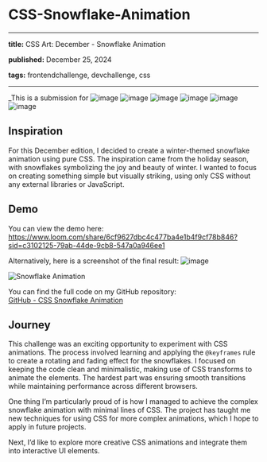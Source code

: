 # CSS-Snowflake-Animation
---

**title:** CSS Art: December - Snowflake Animation

**published:** December 25, 2024

**tags:** frontendchallenge, devchallenge, css

---

_This is a submission for 
![image](https://github.com/user-attachments/assets/fdb8ff8b-d41d-4966-8891-4736f89fcc84)
![image](https://github.com/user-attachments/assets/ca916f2b-cb09-4fcd-9504-7bf68f708bfe)
![image](https://github.com/user-attachments/assets/8b148255-23ac-4eca-b05b-df5a115bd910)
![image](https://github.com/user-attachments/assets/5dd87afb-af82-430f-909b-95d6118cf6dd)
![image](https://github.com/user-attachments/assets/be6c3ecd-a661-45b1-a338-82e69b844468)
![image](https://github.com/user-attachments/assets/0623b1bb-5794-4ccd-9657-04cf9999171c)


## Inspiration
For this December edition, I decided to create a winter-themed snowflake animation using pure CSS. The inspiration came from the holiday season, with snowflakes symbolizing the joy and beauty of winter. I wanted to focus on creating something simple but visually striking, using only CSS without any external libraries or JavaScript.

## Demo
You can view the demo here:  
https://www.loom.com/share/6cf9627dbc4c477ba4e1b4f9cf78b846?sid=c3102125-79ab-44de-9cb8-547a0a946ee1

Alternatively, here is a screenshot of the final result:
![image](https://github.com/user-attachments/assets/2b6be8ca-335c-4c5c-9c55-59875cedfea3)


![Snowflake Animation](https://supreme-akash-developer.github.io/CSS-Snowflake-Animation/)

You can find the full code on my GitHub repository:  
[GitHub - CSS Snowflake Animation](https://github.com/SUPREME-AKASH-DEVELOPER/CSS-Snowflake-Animation)

## Journey
This challenge was an exciting opportunity to experiment with CSS animations. The process involved learning and applying the `@keyframes` rule to create a rotating and fading effect for the snowflakes. I focused on keeping the code clean and minimalistic, making use of CSS transforms to animate the elements. The hardest part was ensuring smooth transitions while maintaining performance across different browsers.

One thing I’m particularly proud of is how I managed to achieve the complex snowflake animation with minimal lines of CSS. The project has taught me new techniques for using CSS for more complex animations, which I hope to apply in future projects.

Next, I’d like to explore more creative CSS animations and integrate them into interactive UI elements.
